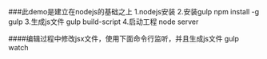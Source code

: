 ###此demo是建立在nodejs的基础之上
1.nodejs安装
2.安装gulp
	npm install -g gulp
3.生成js文件
	gulp build-script
4.启动工程
	node server

####编辑过程中修改jsx文件，使用下面命令行监听，并且生成js文件
	gulp watch

